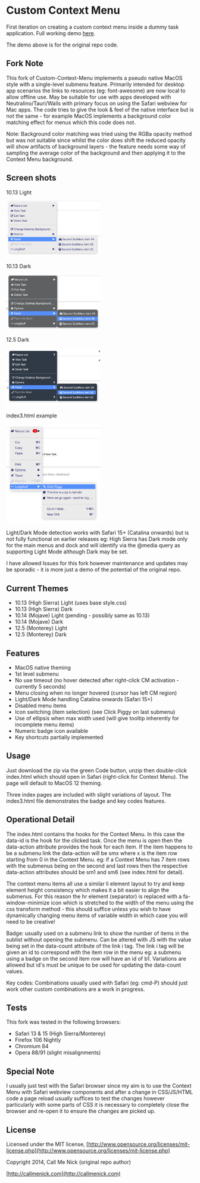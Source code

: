 # Custom Context Menu

First iteration on creating a custom context menu inside a dummy task application. Full working demo [here](http://codepen.io/callmenick/pen/xbaWdB).

The demo above is for the original repo code.

## Fork Note

This fork of Custom-Context-Menu implements a pseudo native MacOS style with a single-level submenu feature.
Primarily intended for desktop app scenarios the links to resources (eg: font-awesome) are now local to allow offline use.
May be suitable for use with apps developed with Neutralino/Tauri/Wails with primary focus on using the Safari webview for Mac apps.
The code tries to give the look & feel of the native interface but is not the same - for example MacOS implements a background color matching effect for menus which this code does not.

Note: Background color matching was tried using the RGBa opacity method but was not suitable since whilst the color does shift the reduced opacity will show artifacts of background layers - the feature needs some way of sampling the average color of the background and then applying it to the Context Menu background.


## Screen shots

10.13 Light

<img src="/screenshots/cm-1013-light.png" alt="1013light" width="50%" />

10.13 Dark

<img src="/screenshots/cm-1013-dark.png" alt="1013dark" width="50%" />

12.5 Dark

<img src="/screenshots/cm-125-dark.png" alt="125dark" width="50%" />

index3.html example

<img src="/screenshots/cm-badger.png" alt="badger" width="50%" />

Light/Dark Mode detection works with Safari 15+ (Catalina onwards) but is not fully functional on earlier releases eg: High Sierra has Dark mode only for the main menus and dock and will identify via the @media query as supporting Light Mode although Dark may be set.

I have allowed Issues for this fork however maintenance and updates may be sporadic - it is more just a demo of the potential of the original repo.


## Current Themes

* 10.13 (High Sierra) Light (uses base style.css)
* 10.13 (High Sierra) Dark
* 10.14 (Mojave) Light (pending - possibly same as 10.13)
* 10.14 (Mojave) Dark
* 12.5 (Monterey) Light
* 12.5 (Monterey) Dark


## Features

* MacOS native theming
* 1st level submenu
* No use timeout (no hover detected after right-click CM activation - currently 5 seconds)
* Menu closing when no longer hovered (cursor has left CM region)
* Light/Dark Mode handling Catalina onwards (Safari 15+)
* Disabled menu items
* Icon switching (item selection) (see Click Piggy on last submenu)
* Use of ellipsis when max width used (will give tooltip inherently for incomplete menu items)
* Numeric badge icon available
* Key shortcuts partially implemented

## Usage

Just download the zip via the green Code button, unzip then double-click index.html which should open in Safari (right-click for Context Menu).
The page will default to MacOS 12 theming.

Three index pages are included with slight variations of layout. The index3.html file demonstrates the badge and key codes features.

## Operational Detail

The index.html contains the hooks for the Context Menu. In this case the data-id is the hook for the clicked task. Once the menu is open then the data-action attribute provides the hook for each item. If the item happens to be a submenu link the data-action will be smx where x is the item row starting from 0 in the Context Menu. eg: if a Context Menu has 7 item rows with the submenus being on the second and last rows then the respective data-action attributes should be sm1 and sm6 (see index.html for detail).

The context menu items all use a similar li element layout to try and keep element height consistency which makes it a bit easier to align the submenus. For this reason the hr element (separator) is replaced with a fa-window-minimize icon which is stretched to the width of the menu using the css transform method - this should suffice unless you wish to have dynamically changing menu items of variable width in which case you will need to be creative!

Badge: usually used on a submenu link to show the number of items in the sublist without opening the submenu. Can be altered with JS with the value being set in the data-count attribute of the link i tag. The link i tag will be given an id to correspond with the item row in the menu eg: a submenu using a badge on the second item row will have an id of b1. Variations are allowed but id's must be unique to be used for updating the data-count values.

Key codes: Combinations usually used with Safari (eg: cmd-P) should just work other custom combinations are a work in progress.

## Tests

This fork was tested in the following browsers:

* Safari 13 & 15 (High Sierra/Monterey)
* Firefox 106 Nightly
* Chromium 84
* Opera 88/91 (slight misalignments)

## Special Note

I usually just test with the Safari browser since my aim is to use the Context Menu with Safari webview components and after a change in CSS/JS/HTML code a page reload usually suffices to test the changes however particularly with some parts of CSS it is necessary to completely close the browser and re-open it to ensure the changes are picked up.

## License

Licensed under the MIT license, [http://www.opensource.org/licenses/mit-license.php](http://www.opensource.org/licenses/mit-license.php)

Copyright 2014, Call Me Nick  (original repo author)

[http://callmenick.com](http://callmenick.com)